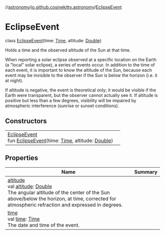//[astronomy](../../../index.md)/[io.github.cosinekitty.astronomy](../index.md)/[EclipseEvent](index.md)

# EclipseEvent

class [EclipseEvent](index.md)(time: [Time](../-time/index.md), altitude: [Double](https://kotlinlang.org/api/latest/jvm/stdlib/kotlin/-double/index.html))

Holds a time and the observed altitude of the Sun at that time.

When reporting a solar eclipse observed at a specific location on the Earth (a "local" solar eclipse), a series of events occur. In addition to the time of each event, it is important to know the altitude of the Sun, because each event may be invisible to the observer if the Sun is below the horizon (i.e. it at night).

If altitude is negative, the event is theoretical only; it would be visible if the Earth were transparent, but the observer cannot actually see it. If altitude is positive but less than a few degrees, visibility will be impaired by atmospheric interference (sunrise or sunset conditions).

## Constructors

| | |
|---|---|
| [EclipseEvent](-eclipse-event.md)<br>fun [EclipseEvent](-eclipse-event.md)(time: [Time](../-time/index.md), altitude: [Double](https://kotlinlang.org/api/latest/jvm/stdlib/kotlin/-double/index.html)) |

## Properties

| Name | Summary |
|---|---|
| [altitude](altitude.md)<br>val [altitude](altitude.md): [Double](https://kotlinlang.org/api/latest/jvm/stdlib/kotlin/-double/index.html)<br>The angular altitude of the center of the Sun above/below the horizon, at time, corrected for atmospheric refraction and expressed in degrees. |
| [time](time.md)<br>val [time](time.md): [Time](../-time/index.md)<br>The date and time of the event. |
